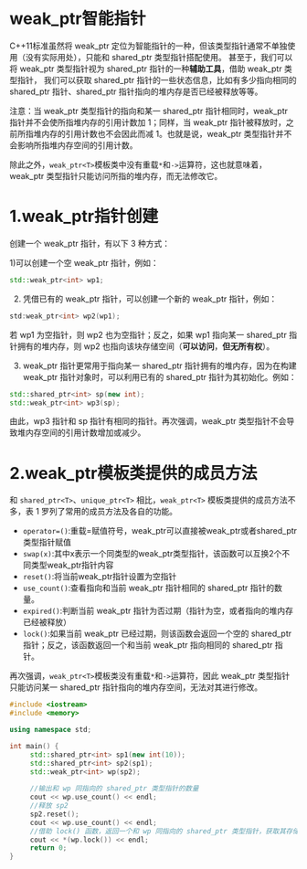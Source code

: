 # weak_ptr智能指针
C++11标准虽然将 weak_ptr 定位为智能指针的一种，但该类型指针通常不单独使用（没有实际用处），只能和 shared_ptr 类型指针搭配使用。
甚至于，我们可以将 weak_ptr 类型指针视为 shared_ptr 指针的一种**辅助工具**，借助 weak_ptr 类型指针， 我们可以获取 shared_ptr 指针的一些状态信息，比如有多少指向相同的 shared_ptr 指针、shared_ptr 指针指向的堆内存是否已经被释放等等。

注意：当 weak_ptr 类型指针的指向和某一 shared_ptr 指针相同时，weak_ptr 指针并不会使所指堆内存的引用计数加 1；同样，当 weak_ptr 指针被释放时，之前所指堆内存的引用计数也不会因此而减 1。也就是说，weak_ptr 类型指针并不会影响所指堆内存空间的引用计数。

除此之外，`weak_ptr<T>`模板类中没有重载`*`和`->`运算符，这也就意味着，weak_ptr 类型指针只能访问所指的堆内存，而无法修改它。

# 1.weak_ptr指针创建
创建一个 weak_ptr 指针，有以下 3 种方式：

1)可以创建一个空 weak_ptr 指针，例如：

```cpp
std::weak_ptr<int> wp1;
```

2) 凭借已有的 weak_ptr 指针，可以创建一个新的 weak_ptr 指针，例如：

```cpp
std:weak_ptr<int> wp2(wp1);
```
若 wp1 为空指针，则 wp2 也为空指针；反之，如果 wp1 指向某一 shared_ptr 指针拥有的堆内存，则 wp2 也指向该块存储空间（**可以访问**，**但无所有权**）。

3) weak_ptr 指针更常用于指向某一 shared_ptr 指针拥有的堆内存，因为在构建 weak_ptr 指针对象时，可以利用已有的 shared_ptr 指针为其初始化。例如：

```cpp
std::shared_ptr<int> sp(new int);
std::weak_ptr<int> wp3(sp);
```
由此，wp3 指针和 sp 指针有相同的指针。再次强调，weak_ptr 类型指针不会导致堆内存空间的引用计数增加或减少。

# 2.weak_ptr模板类提供的成员方法
和 `shared_ptr<T>`、`unique_ptr<T>` 相比，`weak_ptr<T>` 模板类提供的成员方法不多，表 1 罗列了常用的成员方法及各自的功能。

* `operator=()`:重载=赋值符号，weak_ptr可以直接被weak_ptr或者shared_ptr类型指针赋值
* `swap(x)`:其中x表示一个同类型的weak_ptr类型指针，该函数可以互换2个不同类型weak_ptr指针内容
* `reset()`:将当前weak_ptr指针设置为空指针
* `use_count()`:查看指向和当前 weak_ptr 指针相同的 shared_ptr 指针的数量。
* `expired()`:判断当前 weak_ptr 指针为否过期（指针为空，或者指向的堆内存已经被释放）
* `lock()`:如果当前 weak_ptr 已经过期，则该函数会返回一个空的 shared_ptr 指针；反之，该函数返回一个和当前 weak_ptr 指向相同的 shared_ptr 指针。

再次强调，`weak_ptr<T>`模板类没有重载`*`和`->`运算符，因此 weak_ptr 类型指针只能访问某一 shared_ptr 指针指向的堆内存空间，无法对其进行修改。

```cpp
#include <iostream>
#include <memory>

using namespace std;

int main() {
     std::shared_ptr<int> sp1(new int(10));
     std::shared_ptr<int> sp2(sp1);
     std::weak_ptr<int> wp(sp2);
    
     //输出和 wp 同指向的 shared_ptr 类型指针的数量
     cout << wp.use_count() << endl;
     //释放 sp2
     sp2.reset();
     cout << wp.use_count() << endl;
     //借助 lock() 函数，返回一个和 wp 同指向的 shared_ptr 类型指针，获取其存储的数据
     cout << *(wp.lock()) << endl;
     return 0;
}
```
